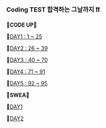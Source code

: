 ### Coding TEST 합격하는 그날까지 ❗❗


**🎃CODE UP🎃**

📌[DAY1 : 1 ~ 25](./code_up/day1.md)

📌[DAY2 : 26 ~ 39](./code_up/day2.md)

📌[DAY3 : 40 ~ 70](./code_up/day3.md)

📌[DAY4 : 71 ~ 91](./code_up/day4.md)

📌[DAY5 : 92 ~ 95](./code_up/day5.md)


**🎃SWEA🎃**

📌[DAY1](./SWEA/day1/)

📌[DAY2](./SWEA/day2/)